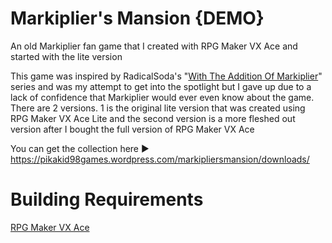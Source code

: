 # Markiplier's Mansion {DEMO}
An old Markiplier fan game that I created with RPG Maker VX Ace and started with the lite version

This game was inspired by RadicalSoda's "[With The Addition Of Markiplier](https://gamejolt.com/@RadicalSoda/games)" series and was my attempt to get into the spotlight but I gave up due to a lack of confidence that Markiplier would ever even know about the game. There are 2 versions. 1 is the original lite version that was created using RPG Maker VX Ace Lite and the second version is a more fleshed out version after I bought the full version of RPG Maker VX Ace

You can get the collection here ► https://pikakid98games.wordpress.com/markipliersmansion/downloads/

<h1>Building Requirements</h1>

[RPG Maker VX Ace](https://store.steampowered.com/app/220700)
